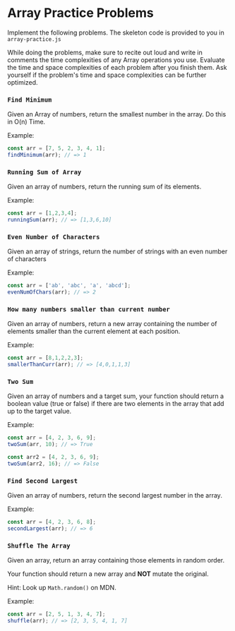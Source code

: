 # Array Practice Problems

Implement the following problems. The skeleton code is provided to you in
`array-practice.js`

While doing the problems, make sure to recite out loud and write in comments the
time complexities of any Array operations you use. Evaluate the time and space
complexities of each problem after you finish them. Ask yourself if the
problem's time and space complexities can be further optimized.

### `Find Minimum`

Given an Array of numbers, return the smallest number in the array. Do this in
O(n) Time.

Example:

```js
const arr = [7, 5, 2, 3, 4, 1];
findMinimum(arr); // => 1
```

### `Running Sum of Array`

Given an array of numbers, return the running sum of its elements.

Example:

```js
const arr = [1,2,3,4];
runningSum(arr); // => [1,3,6,10]
```

### `Even Number of Characters`

Given an array of strings, return the number of strings with an even number of
characters

Example:

```js
const arr = ['ab', 'abc', 'a', 'abcd'];
evenNumOfChars(arr); // => 2
```

### `How many numbers smaller than current number`

Given an array of numbers, return a new array containing the number of elements
smaller than the current element at each position.

Example:

```js
const arr = [8,1,2,2,3];
smallerThanCurr(arr); // => [4,0,1,1,3]
```

### `Two Sum`

Given an array of numbers and a target sum, your function should return a
boolean value (true or false) if there are two elements in the array that add up
to the target value.

Example:

```js
const arr = [4, 2, 3, 6, 9];
twoSum(arr, 10); // => True

const arr2 = [4, 2, 3, 6, 9];
twoSum(arr2, 16); // => False
```

### `Find Second Largest`

Given an array of numbers, return the second largest number in the array.

Example:

```js
const arr = [4, 2, 3, 6, 8];
secondLargest(arr); // => 6
```

### `Shuffle The Array`

Given an array, return an array containing those elements in random order.

Your function should return a new array and **NOT** mutate the original.

Hint: Look up `Math.random()` on MDN.

Example:

```js
const arr = [2, 5, 1, 3, 4, 7];
shuffle(arr); // => [2, 3, 5, 4, 1, 7]
```

